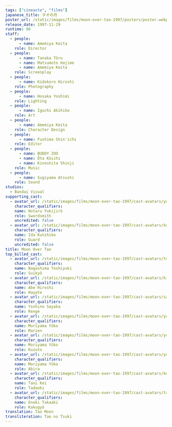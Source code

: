 ```yaml
---
tags: ["cineaste", "films"]
japanese_title: タオの月
poster_url: /static/images/films/moon-over-tao-1997/posters/poster.webp
release_date: 1997-11-29
runtime: 96
staff:
  - people:
      - name: Amemiya Keita
    role: Director
  - people:
      - name: Tanaka Tôru
      - name: Matsumoto Hajime
      - name: Amemiya Keita
    role: Screenplay
  - people:
      - name: Kidokoro Hiroshi
    role: Photography
  - people:
      - name: Hosaka Yoshimi
    role: Lighting
  - people:
      - name: Iguchi Akihiko
    role: Art
  - people:
      - name: Amemiya Keita
    role: Character Design
  - people:
      - name: Fushima Shin'ichi
    role: Editor
  - people:
      - name: BUDDY ZOO
      - name: Ôta Kôichi
      - name: Kinoshita Shinji
    role: Music
  - people:
      - name: Sugiyama Atsushi
    role: Sound
studios:
  - Bandai Visual
supporting_cast:
  - avatar_url: /static/images/films/moon-over-tao-1997/cast-avatars/yukijiro-hotaru-0.webp
    character_qualifiers:
    name: Hotaru Yukijirô
    role: Swordsmith
    uncredited: false
  - avatar_url: /static/images/films/moon-over-tao-1997/cast-avatars/kunihiko-ida-0.webp
    character_qualifiers:
    name: Ida Kunihiko
    role: Guard
    uncredited: false
title: Moon Over Tao
top_billed_cast:
  - avatar_url: /static/images/films/moon-over-tao-1997/cast-avatars/toshiyuki-nagashima-0.webp
    character_qualifiers:
    name: Nagashima Toshiyuki
    role: Suikyô
  - avatar_url: /static/images/films/moon-over-tao-1997/cast-avatars/hiroshi-abe-0.webp
    character_qualifiers:
    name: Abe Hiroshi
    role: Hayate
  - avatar_url: /static/images/films/moon-over-tao-1997/cast-avatars/sayaka-yoshino-0.webp
    character_qualifiers:
    name: Yoshino Sayaka
    role: Renge
  - avatar_url: /static/images/films/moon-over-tao-1997/cast-avatars/yuko-moriyama-0.webp
    character_qualifiers:
    name: Moriyama Yûko
    role: Marien
  - avatar_url: /static/images/films/moon-over-tao-1997/cast-avatars/yuko-moriyama-1.webp
    character_qualifiers:
    name: Moriyama Yûko
    role: Kuzuto
  - avatar_url: /static/images/films/moon-over-tao-1997/cast-avatars/yuko-moriyama-2.webp
    character_qualifiers:
    name: Moriyama Yûko
    role: Abira
  - avatar_url: /static/images/films/moon-over-tao-1997/cast-avatars/kei-tani-0.webp
    character_qualifiers:
    name: Tani Kei
    role: Tadaoki
  - avatar_url: /static/images/films/moon-over-tao-1997/cast-avatars/takaaki-enoki-0.webp
    character_qualifiers:
    name: Enoki Takaaki
    role: Kakugyô
translation: Tao Moon
transliteration: Tao no Tsuki
---
```


